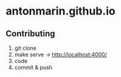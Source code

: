 # antonmarin.github.io

## Contributing

1. git clone
1. make serve -> <http://localhost:4000/>
1. code
1. commit & push
